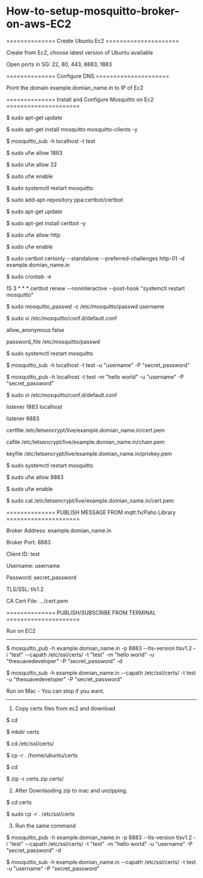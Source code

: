 # How-to-setup-mosquitto-broker-on-aws-EC2

============== Create Ubuntu Ec2 =====================

Create from Ec2, choose latest version of Ubuntu available

Open ports in SG: 22, 80, 443, 8883, 1883

============== Configure DNS =====================

Point the domain example.domian_name.in to IP of Ec2

============== Install and Configure Mosquitto on Ec2 =====================

$ sudo apt-get update

$ sudo apt-get install mosquitto mosquitto-clients -y

$ mosquitto_sub -h localhost -t test

$ sudo ufw allow 1883 

$ sudo ufw allow 22

$ sudo ufw enable

$ sudo systemctl restart mosquitto

$ sudo add-apt-repository ppa:certbot/certbot

$ sudo apt-get update

$ sudo apt-get install certbot -y

$ sudo ufw allow http

$ sudo ufw enable


$ sudo certbot certonly --standalone --preferred-challenges http-01 -d example.domian_name.in


$ sudo crontab -e

15 3 * * * certbot renew --noninteractive --post-hook "systemctl restart mosquitto"

$ sudo mosquitto_passwd -c /etc/mosquitto/passwd username

$ sudo vi /etc/mosquitto/conf.d/default.conf

allow_anonymous false

password_file /etc/mosquitto/passwd

$ sudo systemctl restart mosquitto

$ mosquitto_sub -h localhost -t test -u "username" -P "secret_password"

$ mosquitto_pub -h localhost -t test -m "hello world" -u "username" -P "secret_password"


$ sudo vi /etc/mosquitto/conf.d/default.conf

listener 1883 localhost

listener 8883

certfile /etc/letsencrypt/live/example.domian_name.in/cert.pem

cafile /etc/letsencrypt/live/example.domian_name.in/chain.pem

keyfile /etc/letsencrypt/live/example.domian_name.in/privkey.pem

$ sudo systemctl restart mosquitto

$ sudo ufw allow 8883

$ sudo ufw enable

$ sudo cat /etc/letsencrypt/live/example.domian_name.in/cert.pem

============== PUBLISH MESSAGE FROM mqtt.fx/Paho Library =====================

Broker Address: example.domian_name.in

Broker Port: 8883

Client ID: test

Username: username

Password: secret_password

TLS/SSL: tls1.2

CA Cert File: .../cert.pem


============== PUBLISH/SUBSCRIBE FROM TERMINAL =====================

Run on EC2

----------

$ mosquitto_pub -h example.domian_name.in -p 8883 --tls-version tlsv1.2 -i "test" --capath /etc/ssl/certs/ -t "test" -m "hello world" -u "thesuavedeveloper" -P "secret_password" -d

$ mosquitto_sub -h example.domian_name.in --capath /etc/ssl/certs/ -t test -u "thesuavedeveloper" -P "secret_password"

Run on Mac - You can stop if you want. 

----------

1. Copy certs files from ec2 and download

$ cd 

$ mkdir certs 

$ cd /etc/ssl/certs/ 

$ cp -r . /home/ubuntu/certs

$ cd 

$ zip -r certs.zip certs/

2. After Downlaoding zip to mac and unzipping.

$ cd certs

$ sudo cp -r . /etc/ssl/certs

3. Run the same command

$ mosquitto_pub -h example.domian_name.in -p 8883 --tls-version tlsv1.2 -i "test" --capath /etc/ssl/certs/ -t "test" -m "hello world" -u "username" -P "secret_password" -d

$ mosquitto_sub -h example.domian_name.in --capath /etc/ssl/certs/ -t test -u "username" -P "secret_password"
